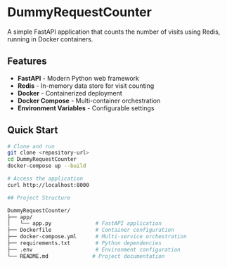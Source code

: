 # DummyRequestCounter

A simple FastAPI application that counts the number of visits using Redis, running in Docker containers.

## Features

- **FastAPI** - Modern Python web framework
- **Redis** - In-memory data store for visit counting
- **Docker** - Containerized deployment
- **Docker Compose** - Multi-container orchestration
- **Environment Variables** - Configurable settings

## Quick Start

```bash
# Clone and run
git clone <repository-url>
cd DummyRequestCounter
docker-compose up --build

# Access the application
curl http://localhost:8000

## Project Structure

DummyRequestCounter/
├── app/
│   └── app.py              # FastAPI application
├── Dockerfile              # Container configuration
├── docker-compose.yml      # Multi-service orchestration
├── requirements.txt        # Python dependencies
├── .env                    # Environment configuration
└── README.md              # Project documentation